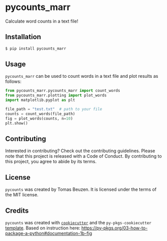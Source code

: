 # pycounts_marr

Calculate word counts in a text file!

## Installation

```bash
$ pip install pycounts_marr
```

## Usage

`pycounts_marr` can be used to count words in a text file and plot results
as follows:

```python
from pycounts_marr.pycounts_marr import count_words
from pycounts_marr.plotting import plot_words
import matplotlib.pyplot as plt

file_path = "test.txt"  # path to your file
counts = count_words(file_path)
fig = plot_words(counts, n=10)
plt.show()
```

## Contributing

Interested in contributing? Check out the contributing guidelines. 
Please note that this project is released with a Code of Conduct. 
By contributing to this project, you agree to abide by its terms.

## License

`pycounts` was created by Tomas Beuzen. It is licensed under the terms
of the MIT license.

## Credits

`pycounts` was created with 
[`cookiecutter`](https://cookiecutter.readthedocs.io/en/latest/) and 
the `py-pkgs-cookiecutter` 
[template](https://github.com/py-pkgs/py-pkgs-cookiecutter).
Based on instruction here: https://py-pkgs.org/03-how-to-package-a-python#documentation-1b-fig